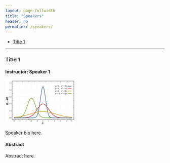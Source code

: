 ```yaml
---
layout: page-fullwidth
title: "Speakers"
header: no
permalink: /speakers/
---
```


* <a href="#speaker1">Title 1</a> 

-----

<div class="row-fluid" id="speaker1">

<h3>Title 1</h3>

<h4> Instructor: Speaker 1</h4>

<img class="imgfloat" src="docs/normal.png"/>

Speaker bio here.

<h4>Abstract</h4>

Abstract here.

</div>
